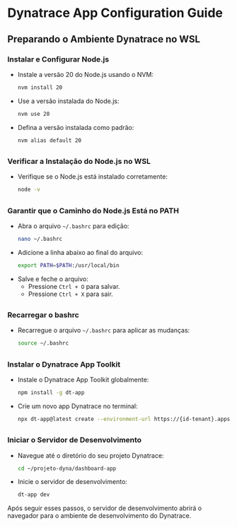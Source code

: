 <h1>
Dynatrace App Configuration Guide</span>
</h1>

## Preparando o Ambiente Dynatrace no WSL

### Instalar e Configurar Node.js

- Instale a versão 20 do Node.js usando o NVM:
    ```bash
    nvm install 20
    ```
- Use a versão instalada do Node.js:
    ```bash
    nvm use 20
    ```
- Defina a versão instalada como padrão:
    ```bash
    nvm alias default 20
    ```

##

### Verificar a Instalação do Node.js no WSL

- Verifique se o Node.js está instalado corretamente:
    ```bash
    node -v
    ```

##

### Garantir que o Caminho do Node.js Está no PATH

- Abra o arquivo `~/.bashrc` para edição:
    ```bash
    nano ~/.bashrc
    ```
- Adicione a linha abaixo ao final do arquivo:
    ```bash
    export PATH=$PATH:/usr/local/bin
    ```
- Salve e feche o arquivo:
  - Pressione `Ctrl + O` para salvar.
  - Pressione `Ctrl + X` para sair.

##

### Recarregar o bashrc

- Recarregue o arquivo `~/.bashrc` para aplicar as mudanças:
    ```bash
    source ~/.bashrc
    ```

##

### Instalar o Dynatrace App Toolkit

- Instale o Dynatrace App Toolkit globalmente:
    ```bash
    npm install -g dt-app
    ```
- Crie um novo app Dynatrace no terminal:
    ```bash
    npx dt-app@latest create --environment-url https://{id-tenant}.apps.dynatrace.com my-app-dynatrace
    ```

##

### Iniciar o Servidor de Desenvolvimento

- Navegue até o diretório do seu projeto Dynatrace:
    ```bash
    cd ~/projeto-dyna/dashboard-app
    ```
- Inicie o servidor de desenvolvimento:
    ```bash
    dt-app dev
    ```

Após seguir esses passos, o servidor de desenvolvimento abrirá o navegador para o ambiente de desenvolvimento do Dynatrace.


